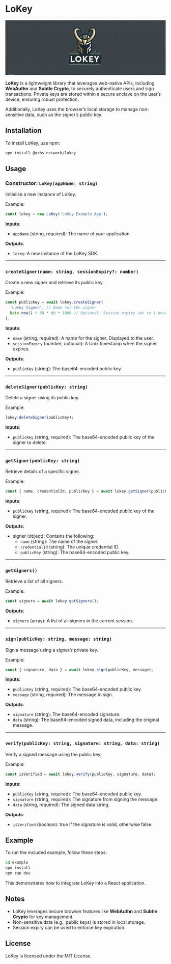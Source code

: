 # LoKey

![LoKey](https://github.com/orbs-network/lokey/blob/main/src/images/lokey-banner.png?raw=true)

**LoKey** is a lightweight library that leverages web-native APIs, including **WebAuthn** and **Subtle Crypto**, to securely authenticate users and sign transactions. Private keys are stored within a secure enclave on the user’s device, ensuring robust protection.

Additionally, LoKey uses the browser’s local storage to manage non-sensitive data, such as the signer’s public key.

## Installation

To install LoKey, use npm:

```bash
npm install @orbs-network/lokey
```

## Usage

### Constructor: `LoKey(appName: string)`

Initialise a new instance of LoKey.

Example:

```javascript
const lokey = new LoKey('LoKey Example App');
```

**Inputs**:

- `appName` (string, required): The name of your application.

**Outputs**:

- `lokey`: A new instance of the LoKey SDK.

---

### `createSigner(name: string, sessionExpiry?: number)`

Create a new signer and retrieve its public key.

Example:

```javascript
const publicKey = await lokey.createSigner(
  'LoKey Signer', // Name for the signer
  Date.now() + 60 * 60 * 1000 // Optional: Session expiry set to 1 hour
);
```

**Inputs**:

- `name` (string, required): A name for the signer. Displayed to the user.
- `sessionExpiry` (number, optional): A Unix timestamp when the signer expires.

**Outputs**:

- `publicKey` (string): The base64-encoded public key.

---

### `deleteSigner(publicKey: string)`

Delete a signer using its public key.

Example:

```javascript
lokey.deleteSigner(publicKey);
```

**Inputs**:

- `publicKey` (string, required): The base64-encoded public key of the signer to delete.

---

### `getSigner(publicKey: string)`

Retrieve details of a specific signer.

Example:

```javascript
const { name, credentialId, publicKey } = await lokey.getSigner(publicKey);
```

**Inputs**:

- `publicKey` (string, required): The base64-encoded public key of the signer.

**Outputs**:

- signer (object): Contains the following:
  - `name` (string): The name of the signer.
  - `credentialId` (string): The unique credential ID.
  - `publicKey` (string): The base64-encoded public key.

---

### `getSigners()`

Retrieve a list of all signers.

Example:

```javascript
const signers = await lokey.getSigners();
```

**Outputs**:

- `signers` (array): A list of all signers in the current session.

---

### `sign(publicKey: string, message: string)`

Sign a message using a signer’s private key.

Example:

```javascript
const { signature, data } = await lokey.sign(publicKey, message);
```

**Inputs**:

- `publicKey` (string, required): The base64-encoded public key.
- `message` (string, required): The message to sign.

**Outputs**:

- `signature` (string): The base64-encoded signature.
- `data` (string): The base64-encoded signed data, including the original message.

---

### `verify(publicKey: string, signature: string, data: string)`

Verify a signed message using the public key.

Example:

```javascript
const isVerified = await lokey.verify(publicKey, signature, data);
```

**Inputs**:

- `publicKey` (string, required): The base64-encoded public key.
- `signature` (string, required): The signature from signing the message.
- `data` (string, required): The signed data string.

**Outputs**:

- `isVerified` (boolean): true if the signature is valid, otherwise false.

## Example

To run the included example, follow these steps:

```bash
cd example
npm install
npm run dev
```

This demonstrates how to integrate LoKey into a React application.

## Notes

- LoKey leverages secure browser features like **WebAuthn** and **Subtle Crypto** for key management.
- Non-sensitive data (e.g., public keys) is stored in local storage.
- Session expiry can be used to enforce key expiration.

## License

LoKey is licensed under the MIT License.
